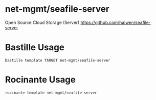 # net-mgmt/seafile-server
Open Source Cloud Storage (Server)
https://github.com/haiwen/seafile-server

# Bastille Usage
```shell
bastille template TARGET net-mgmt/seafile-server
```

# Rocinante Usage
```shell
rocinante template net-mgmt/seafile-server
```
